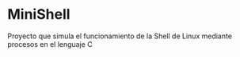 # MiniShell
Proyecto que simula el funcionamiento de la Shell de Linux mediante procesos en el lenguaje C
